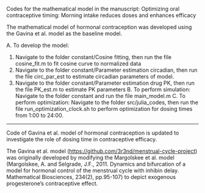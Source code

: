 Codes for the mathematical model in the manuscript: 
Optimizing oral contraceptive timing: Morning intake reduces doses and enhances efficacy

The mathematical model of hormonal contraception was developed using the Gavina et al. model as the baseline model.

A. To develop the model:
   1. Navigate to the folder constant/Cosine fitting, then run the file cosine_fit.m to fit cosine curve to normalized data
   2. Navigate to the folder constant/Parameter estimation circadian, then run the file circ_par_est to estimate circadian parameters of model.
   3. Navigate to the folder constant/Parameter estimation drug PK, then run the file PK_est.m to estimate PK parameters
B. To perform simulation:
   Navigate to the folder constant and run the file main_model.m
C. To perform optimization:
   Navigate to the folder src/julia_codes, then run the file run_optimization_clock.sh to perform optimization for dosing times from 1:00 to 24:00.
   


--------------------------------------------

Code of Gavina et al. model of hormonal contraception is updated to investigate the role of dosing time in contraceptive efficacy.

The Gavina et al. model (https://github.com/3r3nd/menstrual-cycle-project) was originally developed by modifying the Margolskee et al. model (Margolskee, A. and Selgrade, J.F., 2011. Dynamics and bifurcation of a model for hormonal control of the menstrual cycle with inhibin delay. Mathematical Biosciences, 234(2), pp.95-107) to depict exogenous progesterone’s contraceptive effect.
